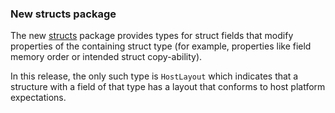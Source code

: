 ### New structs package


The new [structs](/pkg/structs) package provides
types for struct fields that modify properties of
the containing struct type (for example, properties
like field memory order or intended struct copy-ability).

In this release, the only such type is `HostLayout`
which indicates that a structure with a field of that
type has a layout that conforms to host platform
expectations.